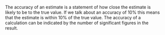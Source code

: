 The accuracy of an estimate is a statement of how close the estimate is
likely to be to the true value. If we talk about an accuracy of 10% this
means that the estimate is within 10% of the true value. The accuracy of
a calculation can be indicated by the number of significant figures in
the result.
